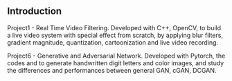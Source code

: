 Introduction
------------
Project1 - Real Time Video Filtering.  Developed with C++, OpenCV, to build a live video system with special effect from scratch, by applying blur filters, gradient magnitude, quantization, cartoonization and live video recording.

Project6 - Generative and Adversarial Network.  Developed with Pytorch, the codes and to generate handwritten digit letters and color images, and study the differences and performances between general GAN, cGAN, DCGAN.

